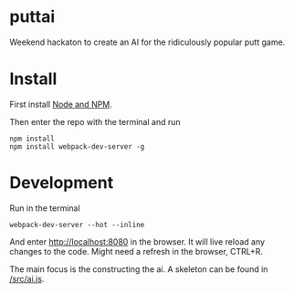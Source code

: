 # puttai
Weekend hackaton to create an AI for the ridiculously popular putt game.

# Install

First install [Node and NPM](https://nodejs.org/en/).

Then enter the repo with the terminal and run

```
npm install
npm install webpack-dev-server -g
```

# Development

Run in the terminal

```
webpack-dev-server --hot --inline
```

And enter [http://localhost:8080](http://localhost:8080) in the browser.
It will live reload any changes to the code. Might need a refresh in the browser, CTRL+R.

The main focus is the constructing the ai. A skeleton can be found in [/src/ai.js](/src/ai.js).
